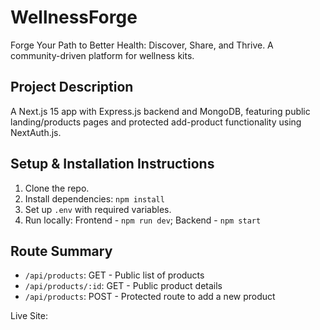 # WellnessForge

Forge Your Path to Better Health: Discover, Share, and Thrive. A community-driven platform for wellness kits.

## Project Description
A Next.js 15 app with Express.js backend and MongoDB, featuring public landing/products pages and protected add-product functionality using NextAuth.js.

## Setup & Installation Instructions
1. Clone the repo.
2. Install dependencies: `npm install`
3. Set up `.env` with required variables.
4. Run locally: Frontend - `npm run dev`; Backend - `npm start`

## Route Summary
- `/api/products`: GET - Public list of products
- `/api/products/:id`: GET - Public product details
- `/api/products`: POST - Protected route to add a new product

Live Site: 


